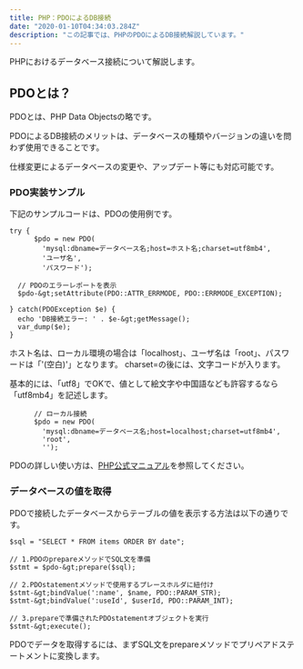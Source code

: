 ```yaml
---
title: PHP：PDOによるDB接続
date: "2020-01-10T04:34:03.284Z"
description: "この記事では、PHPのPDOによるDB接続解説しています。"
---
```


PHPにおけるデータベース接続について解説します。

## PDOとは？

PDOとは、PHP Data Objectsの略です。

PDOによるDB接続のメリットは、データベースの種類やバージョンの違いを問わず使用できることです。

仕様変更によるデータベースの変更や、アップデート等にも対応可能です。

### PDO実装サンプル

下記のサンプルコードは、PDOの使用例です。

```
try {
      $pdo = new PDO(
        'mysql:dbname=データベース名;host=ホスト名;charset=utf8mb4',
        'ユーザ名',
        'パスワード');
    
  // PDOのエラーレポートを表示
  $pdo-&gt;setAttribute(PDO::ATTR_ERRMODE, PDO::ERRMODE_EXCEPTION);
  
} catch(PDOException $e) {
  echo 'DB接続エラー: ' . $e-&gt;getMessage();
  var_dump($e);
}
```

ホスト名は、ローカル環境の場合は「localhost」、ユーザ名は「root」、パスワードは「'(空白)'」となります。
charset=の後には、文字コードが入ります。

基本的には、「utf8」でOKで、値として絵文字や中国語なども許容するなら「utf8mb4」を記述します。

```
      // ローカル接続
      $pdo = new PDO(
        'mysql:dbname=データベース名;host=localhost;charset=utf8mb4',
        'root',
        '');
```

PDOの詳しい使い方は、<a href="https://www.php.net/manual/ja/class.pdo.php">PHP公式マニュアル</a>を参照してください。

### データベースの値を取得

PDOで接続したデータベースからテーブルの値を表示する方法は以下の通りです。

```
$sql = "SELECT * FROM items ORDER BY date";

// 1.PDOのprepareメソッドでSQL文を準備
$stmt = $pdo-&gt;prepare($sql);

// 2.PDOstatementメソッドで使用するプレースホルダに紐付け
$stmt-&gt;bindValue(':name', $name, PDO::PARAM_STR);
$stmt-&gt;bindValue(':useId', $userId, PDO::PARAM_INT);

// 3.prepareで準備されたPDOstatementオブジェクトを実行
$stmt-&gt;execute();
```

PDOでデータを取得するには、まずSQL文をprepareメソッドでプリペアドステートメントに変換します。

<!-- 入力値をPOSTで取得してSQL文を

SQLインジェクション攻撃とは

悪意を持った不正なSQL文を入力されることで、データの漏洩や破壊されてしまうことを「SQLインジェクション攻撃」といいます。

対策
エスケープ処理 -->